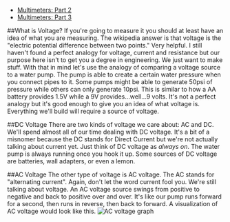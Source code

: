 *  [Multimeters: Part 2](/episodes/multimeters_current)
*  [Multimeters: Part 3](/episodes/multimeters_resistance)

##What is Voltage?
If you're going to measure it you should at least have an idea of what you are measuring.  The wikipedia answer is that voltage is the "electric potential difference between two points." Very helpful.  I still haven't found a perfect analogy for voltage, current and resistance but our purpose here isn't to get you a degree in engineering.  We just want to make stuff.  With that in mind let's use the analogy of comparing a voltage source to a water pump.  The pump is able to create a certain water pressure when you connect pipes to it.  Some pumps might be able to generate 50psi of pressure while others can only generate 10psi.  This is similar to how a AA battery provides 1.5V while a 9V provides...well...9 volts.  It's not a perfect analogy but it's good enough to give you an idea of what voltage is.  Everything we'll build will require a source of voltage.

##DC Voltage
There are two kinds of voltage we care about: AC and DC.  We'll spend almost all of our time dealing with DC voltage.  It's a bit of a misnomer because the DC stands for Direct Current but we're not actually talking about current yet.  Just think of DC voltage as *always on*.  The water pump is always running once you hook it up.  Some sources of DC voltage are batteries, wall adapters, or even a lemon.

##AC Voltage
The other type of voltage is AC voltage.  The AC stands for "alternating current".  Again, don't let the word current fool you.  We're still talking about voltage.  An AC voltage source swings from positive to negative and back to positive over and over.  It's like our pump runs forward for a second, then runs in reverse, then back to forward.  A visualization of AC voltage would look like this.
<img src="/img/ac_wave.png" alt="AC voltage graph" />